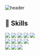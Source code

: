 
![header](https://capsule-render.vercel.app/api?type=venom&height=200&text=Hello%20World👋&fontSize=70&color=auto&stroke=auto)

## 🧱 Skills

<img src="https://img.shields.io/badge/HTML5-E34F26?style=for-the-badge&logo=html5&logoColor=white">  <!-- html5 -->
<img src="https://img.shields.io/badge/CSS3-1572B6?style=for-the-badge&logo=css3&logoColor=white">  <!-- css3 -->
<img src="https://img.shields.io/badge/JavaScript-F7DF1E?style=for-the-badge&logo=JavaScript&logoColor=white">  <!-- JavaScript -->
<img src="https://img.shields.io/badge/jQuery-0769AD?style=for-the-badge&logo=jquery&logoColor=white">  <!-- jquery -->
<img src="https://img.shields.io/badge/Bootstrap-563D7C?style=for-the-badge&logo=bootstrap&logoColor=white">  <!-- bootstrap --> <br/>
<img src="https://img.shields.io/badge/React-20232A?style=for-the-badge&logo=react&logoColor=61DAFB">  <!-- react -->
<img src="https://img.shields.io/badge/Vue.js-35495E?style=for-the-badge&logo=vue.js&logoColor=4FC08D">  <!-- vue.js -->
<img src="https://img.shields.io/badge/MySQL-00000F?style=for-the-badge&logo=mysql&logoColor=white">  <!-- mysql -->
<img src="https://img.shields.io/badge/PHP-777BB4?style=for-the-badge&logo=php&logoColor=white">  <!-- php --><br/>
<img src="https://img.shields.io/badge/MariaDB-003545?style=for-the-badge&logo=mariadb&logoColor=white">  <!-- mariadb -->
<img src="https://img.shields.io/badge/Firebase-039BE5?style=for-the-badge&logo=Firebase&logoColor=white">  <!-- Firebase -->
<img src="https://img.shields.io/badge/Figma-F24E1E?style=for-the-badge&logo=figma&logoColor=white">  <!-- figma -->

<!-- -->

<!--  ## 🧱 Tech Stack

  <img src="https://img.shields.io/badge/CSS3-1572B6?style=flat-square&logo=CSS3&logoColor=white">
  <img src="https://img.shields.io/badge/HTML5-E34F26?style=flat-square&logo=HTML5&logoColor=white">
  <img src="https://img.shields.io/badge/jQuery-0769AD?style=flat-square&logo=jQuery&logoColor=white">
  <img src="https://img.shields.io/badge/Javascript-F7DF1E?style=flat-square&logo=Javascript&logoColor=white">
  <br/><img src="https://img.shields.io/badge/Bootstrap-7952B3?style=flat-square&logo=Bootstrap&logoColor=white">
  <img src="https://img.shields.io/badge/MySQL-4479A1?style=flat-square&logo=MySQL&logoColor=white">
  <img src="https://img.shields.io/badge/React-61DAFB?style=flat-square&logo=React&logoColor=white">
  <img src="https://img.shields.io/badge/Firebase-FFCA28?style=flat-quare&logo=Firebase&logoColor=white">
  <img src="https://img.shields.io/badge/Figma-F24E1E?style=flat-square&logo=Figma&logoColor=white">
  <img src="https://img.shields.io/badge/Git-F05032?style=flat-square&logo=Git&logoColor=white">
  <img src="https://img.shields.io/badge/Github-181717?style=flat-square&logo=Github&logoColor=white">
  <br/>
  <br/>
-->














<!--
**ru0dn7/ru0dn7** is a ✨ _special_ ✨ repository because its `README.md` (this file) appears on your GitHub profile.

Here are some ideas to get you started:

- 🔭 I’m currently working on ...
- 🌱 I’m currently learning ...
- 👯 I’m looking to collaborate on ...
- 🤔 I’m looking for help with ...
- 💬 Ask me about ...
- 📫 How to reach me: ...
- 😄 Pronouns: ...
- ⚡ Fun fact: ...

방문자 수 뱃지
[![hits](https://myhits.vercel.app/api/hit/https%3A%2F%2Fgithub.com%2Fru0dn7?color=blue&label=hits&size=medium)](https://myhits.vercel.app)

-->
